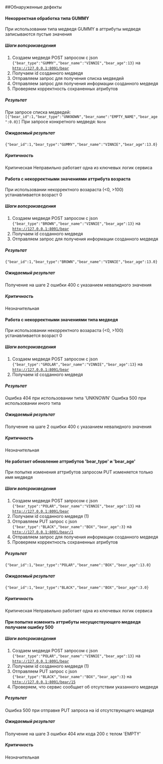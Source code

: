 ##Обнаруженные дефекты
#### Некорректная обработка типа GUMMY
При использовании типа медведя GUMMY в аттрибуты медведя записываются пустые значения
##### Шаги вопсроизведения
1. Создаем медведя POST запросом с json <code>{"bear_type":"GUMMY","bear_name":"VINNIE","bear_age":13}</code> на <code>http://127.0.0.1:8091/bear</code>
2. Получаем id созданного медведя
3. Отправляем запрос для получения списка медведей
4. Отправляем запрос для получения информации созданного медведя
5. Проверяем корректность сохраненных атрибутов
##### Результат
При запросе списка медведей:
<code>[{"bear_id":1,"bear_type":"UNKNOWN","bear_name":"EMPTY_NAME","bear_age":0.0}]</code>
При запросе конкретного медведя:
<code>None</code>
##### Ожидаемый результат
<code>{"bear_id":1,"bear_type":"GUMMY","bear_name":"VINNIE","bear_age":13.0}</code>
##### Критичность
Критическая 
Неправильно работает одна из ключевых логик сервиса

#### Работа с некорректными значениями аттрибута возраста
При использовании некорректного возараста (<0, >100) устанавливается возраст 0
##### Шаги вопсроизведения
1. Создаем медведя POST запросом с json <code>{"bear_type":"BROWN","bear_name":"VINNIE","bear_age":13}</code> на <code>http://127.0.0.1:8091/bear</code>
2. Получаем id созданного медведя
3. Отправляем запрос для получения информации созданного медведя
##### Результат
<code>{"bear_id":1,"bear_type":"BROWN","bear_name":"VINNIE","bear_age":13.0}</code>
##### Ожидаемый результат
Получение на шаге 2 ошибки 400 с указанием невалидного значения
##### Критичность
Незначительная 

#### Работа с некорректными значениями типа медведя
При использовании некорректного возараста (<0, >100) устанавливается возраст 0
##### Шаги вопсроизведения
1. Создаем медведя POST запросом с json <code>{"bear_type":"GROLAR","bear_name":"VINNIE","bear_age":13}</code> на <code>http://127.0.0.1:8091/bear</code>
2. Получаем id созданного медведя
##### Результат
Ошибка 404 при использовании типа 'UNKNOWN'
Ошибка 500 при использовании иного типа
##### Ожидаемый результат
Получение на шаге 2 ошибки 400 с указанием невалидного значения
##### Критичность
Незначительная 

#### Не работает обновление аттрибутов 'bear_type' и 'bear_age'
При попытке изменения аттрибутов запросом PUT изменяется только имя медведя
##### Шаги вопсроизведения
1. Создаем медведя POST запросом с json <code>{"bear_type":"POLAR","bear_name":"VINNIE","bear_age":13}</code> на <code>http://127.0.0.1:8091/bear</code>
2. Получаем id созданного медведя  (1)
3. Отправляем PUT запрос с json <code>{"bear_type":"BLACK","bear_name":"BOX","bear_age":3}</code> на <code>http://127.0.0.1:8091/bear/1</code>
4. Отправляем запрос для получения информации созданного медведя
5. Проверяем корректность сохраненных атрибутов
##### Результат
<code>{"bear_id":1,"bear_type":"POLAR","bear_name":"BOX","bear_age":13.0}</code>
##### Ожидаемый результат
<code>{"bear_id":1,"bear_type":"BLACK","bear_name":"BOX","bear_age":3.0}</code>
##### Критичность
Критическая 
Неправильно работает одна из ключевых логик сервиса

#### При попытке изменить аттрибуты несуществующего медведя получаем ошибку 500
##### Шаги вопсроизведения
1. Создаем медведя POST запросом с json <code>{"bear_type":"POLAR","bear_name":"VINNIE","bear_age":13}</code> на <code>http://127.0.0.1:8091/bear</code>
2. Получаем id созданного медведя  (1)
3. Отправляем PUT запрос с json <code>{"bear_type":"BLACK","bear_name":"BOX","bear_age":3}</code> на <code>http://127.0.0.1:8091/bear/15</code>
4. Проверяем, что сервис сообщает об отсутствии указанного медведя
##### Результат
Ошибка 500 при отправке PUT запроса на id отсутствующего медведя
##### Ожидаемый результат
Получение на шаге 3 ошибки 404 или кода 200 с телом 'EMPTY'
##### Критичность
Незначительная 